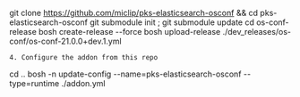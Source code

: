 git clone https://github.com/miclip/pks-elasticsearch-osconf && cd pks-elasticsearch-osconf
git submodule init ; git submodule update
cd os-conf-release
bosh create-release --force
bosh upload-release ./dev_releases/os-conf/os-conf-21.0.0+dev.1.yml

```
4. Configure the addon from this repo
```
cd ..
bosh -n update-config --name=pks-elasticsearch-osconf --type=runtime ./addon.yml
```
